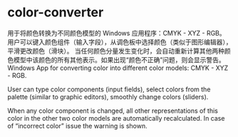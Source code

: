 # color-converter
用于将颜色转换为不同颜色模型的 Windows 应用程序：CMYK - XYZ - RGB。  用户可以键入颜色组件（输入字段），从调色板中选择颜色（类似于图形编辑器），平滑更改颜色（滑块）。  当任何颜色分量发生变化时，会自动重新计算其他两种颜色模型中该颜色的所有其他表示。如果出现“颜色不正确”问题，则会显示警告。
Windows App for converting color into different color models: CMYK - XYZ - RGB.

User can type color components (input fields), select colors from the palette (similar to graphic editors), smoothly change colors (sliders).

When any color component is changed, all other representations of this color in the other two color models are automatically recalculated. In case of “incorrect color” issue the warning is shown.

